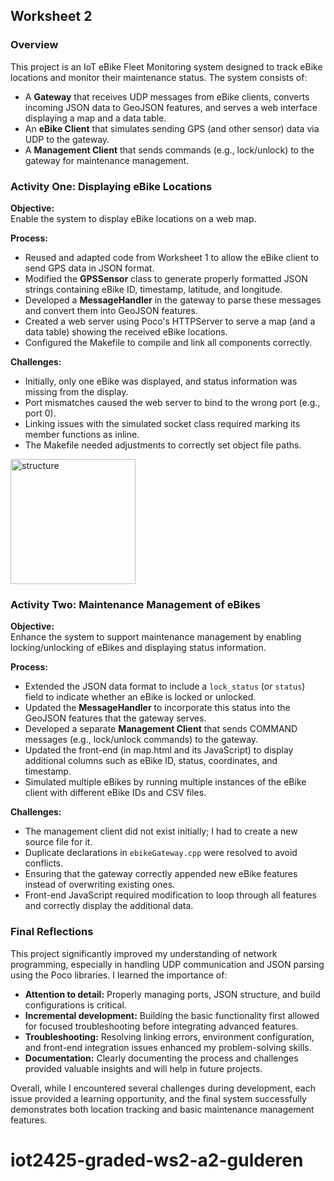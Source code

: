 ## Worksheet 2 

### Overview

This project is an IoT eBike Fleet Monitoring system designed to track eBike locations and monitor their maintenance status. The system consists of:
- A **Gateway** that receives UDP messages from eBike clients, converts incoming JSON data to GeoJSON features, and serves a web interface displaying a map and a data table.
- An **eBike Client** that simulates sending GPS (and other sensor) data via UDP to the gateway.
- A **Management Client** that sends commands (e.g., lock/unlock) to the gateway for maintenance management.

### Activity One: Displaying eBike Locations

**Objective:**  
Enable the system to display eBike locations on a web map.

**Process:**
- Reused and adapted code from Worksheet 1 to allow the eBike client to send GPS data in JSON format.
- Modified the **GPSSensor** class to generate properly formatted JSON strings containing eBike ID, timestamp, latitude, and longitude.
- Developed a **MessageHandler** in the gateway to parse these messages and convert them into GeoJSON features.
- Created a web server using Poco's HTTPServer to serve a map (and a data table) showing the received eBike locations.
- Configured the Makefile to compile and link all components correctly.

**Challenges:**
- Initially, only one eBike was displayed, and status information was missing from the display.
- Port mismatches caused the web server to bind to the wrong port (e.g., port 0).
- Linking issues with the simulated socket class required marking its member functions as inline.
- The Makefile needed adjustments to correctly set object file paths.

<img src="(<map iot.png>)" alt="structure" width="200"/>

### Activity Two: Maintenance Management of eBikes

**Objective:**  
Enhance the system to support maintenance management by enabling locking/unlocking of eBikes and displaying status information.

**Process:**
- Extended the JSON data format to include a `lock_status` (or `status`) field to indicate whether an eBike is locked or unlocked.
- Updated the **MessageHandler** to incorporate this status into the GeoJSON features that the gateway serves.
- Developed a separate **Management Client** that sends COMMAND messages (e.g., lock/unlock commands) to the gateway.
- Updated the front-end (in map.html and its JavaScript) to display additional columns such as eBike ID, status, coordinates, and timestamp.
- Simulated multiple eBikes by running multiple instances of the eBike client with different eBike IDs and CSV files.

**Challenges:**
- The management client did not exist initially; I had to create a new source file for it.
- Duplicate declarations in `ebikeGateway.cpp` were resolved to avoid conflicts.
- Ensuring that the gateway correctly appended new eBike features instead of overwriting existing ones.
- Front-end JavaScript required modification to loop through all features and correctly display the additional data.

### Final Reflections

This project significantly improved my understanding of network programming, especially in handling UDP communication and JSON parsing using the Poco libraries. I learned the importance of:
- **Attention to detail:** Properly managing ports, JSON structure, and build configurations is critical.
- **Incremental development:** Building the basic functionality first allowed for focused troubleshooting before integrating advanced features.
- **Troubleshooting:** Resolving linking errors, environment configuration, and front-end integration issues enhanced my problem-solving skills.
- **Documentation:** Clearly documenting the process and challenges provided valuable insights and will help in future projects.

Overall, while I encountered several challenges during development, each issue provided a learning opportunity, and the final system successfully demonstrates both location tracking and basic maintenance management features.


# iot2425-graded-ws2-a2-gulderen
